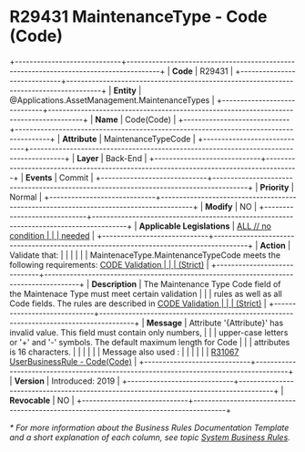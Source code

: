 ﻿---
erp.type: business-rule
erp.entity: Applications.AssetManagement.MaintenanceTypes
---

# R29431 MaintenanceType - Code (Code)
+-----------------------------+---------------------------------------------------------------------------------------+
| **Code**                    | R29431                                                                                |
+-----------------------------+---------------------------------------------------------------------------------------+
| **Entity**                  | @Applications.AssetManagement.MaintenanceTypes                                        |
+-----------------------------+---------------------------------------------------------------------------------------+
| **Name**                    | Code(Code)                                                                            |
+-----------------------------+---------------------------------------------------------------------------------------+
| **Attribute**               | MaintenanceTypeCode                                                                   |
+-----------------------------+---------------------------------------------------------------------------------------+
| **Layer**                   | Back-End                                                                              |
+-----------------------------+---------------------------------------------------------------------------------------+
| **Events**                  | Commit                                                                                |
+-----------------------------+---------------------------------------------------------------------------------------+
| **Priority**                | Normal                                                                                |
+-----------------------------+---------------------------------------------------------------------------------------+
| **Modify**                  | NO                                                                                    |
+-----------------------------+---------------------------------------------------------------------------------------+
| **Applicable Legislations** | [ALL // no condition                                                                  |
|                             | needed](xref:applicable-legislations)                                                 |
+-----------------------------+---------------------------------------------------------------------------------------+
| **Action**                  | Validate that:                                                                        |
|                             |                                                                                       |
|                             | MaintenaceType.MaintenanceTypeCode meets the following requirements: [CODE Validation |
|                             | (Strict)](https://confluence.erp.net/pages/viewpage.action?pageId=700514305)          |
+-----------------------------+---------------------------------------------------------------------------------------+
| **Description**             | The Maintenance Type Code field of the Maintenace Type must meet certain validation   |
|                             | rules as well as all Code fields. The rules are described in [CODE Validation         |
|                             | (Strict)](https://confluence.erp.net/pages/viewpage.action?pageId=700514305)          |
+-----------------------------+---------------------------------------------------------------------------------------+
| **Message**                 | Attribute \'{Attribute}\' has invalid value. This field must contain only numbers,    |
|                             | upper-case letters or \'+\' and \'-\' symbols. The default maximum length for Code    |
|                             | attributes is 16 characters.                                                          |
|                             |                                                                                       |
|                             | Message also used :                                                                   |
|                             |                                                                                       |
|                             | [R31067 UserBusinessRule - Code(Code)](R31067.md)                                     |
+-----------------------------+---------------------------------------------------------------------------------------+
| **Version**                 | Introduced: 2019                                                                      |
+-----------------------------+---------------------------------------------------------------------------------------+
| **Revocable**               | NO                                                                                    |
+-----------------------------+---------------------------------------------------------------------------------------+

*\* For more information about the Business Rules Documentation Template and a short explanation of each column, see
topic [System Business Rules](../templates/template-description-system-business-rules.md).*
